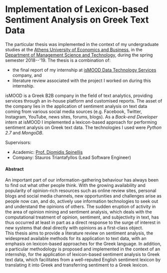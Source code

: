 # Implementation of Lexicon-based Sentiment Analysis on Greek Text Data

The particular thesis was implemented in the context of my undergraduate studies
at the [Athens University of Economics and Business](https://www.aueb.gr/en),
in the [Department of Management Science and Technology](https://www.dept.aueb.gr/en/dmst),
during the spring semester 2018--'19. The thesis is a combination of:
- the final report of my internship at [isMOOD Data Technology Services](https://www.ismood.com/) company, and
- literature review associated with the project I worked on during this internship.

isMOOD is a Greek B2B company in the field of text analytics,
providing services through an in-house platform and customised reports.
The asset of the company lies in the application of sentiment analysis
on text data coming from various social media sources
(e.g. Facebook, Twitter, Instagram, YouTube, news sites, forums, blogs).
As a *Back-end Developer* intern at isMOOD I implemented a lexicon-based approach
for performing sentiment analysis on Greek text data.
The technologies I used were *Python 2.7* and *MongoDB*.

Supervisors:
- Academic: [Prof. Diomidis Spinellis](https://www2.dmst.aueb.gr/dds/index.en.html)
- Company: Stauros Triantafyllos (Lead Software Engineer)

#### Abstract
An important part of our information-gathering behaviour has always been to find out
what other people think. With the growing availability and popularity of opinion-rich
resources such as online review sites, personal blogs and social media channels, new
opportunities and challenges arise as people now can, and do, actively use information
technologies to seek out and understand the opinions of others. The sudden eruption
of activity in the area of opinion mining and sentiment analysis, which deals with the
computational treatment of opinion, sentiment, and subjectivity in text, has thus occurred
at least in part as a direct response to the surge of interest in new systems that deal directly
with opinions as a first-class object. \
This thesis aims to provide a literature review on sentiment analysis, the widespread
available methods for its application to text data, with an emphasis on lexicon-based
approaches for the Greek language. In addition, a particular methodology is proposed and
implemented in the context of an internship, for the application of lexicon-based sentiment
analysis to Greek text data, which facilitates from a well-reputed English sentiment lexicon
by translating it into Greek and transferring sentiment to a Greek lexicon.
